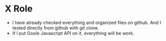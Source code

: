 # X Role

- I have already checked everything and organized files on github. And I tested directly from github with git clone. 
- If I put Goole Javascript API on it, everything will be work.